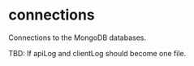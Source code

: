 # connections

Connections to the MongoDB databases.

TBD: If apiLog and clientLog should become one file.